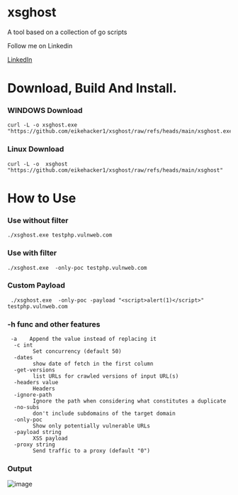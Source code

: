 # xsghost
A tool based on a collection of go scripts

Follow me on Linkedin

[LinkedIn](https://www.linkedin.com/in/eike-de-campos-oliveira-2643b11ba/)

# Download, Build And Install.
### WINDOWS Download
```
curl -L -o xsghost.exe "https://github.com/eikehacker1/xsghost/raw/refs/heads/main/xsghost.exe"
```
### Linux Download
```
curl -L -o  xsghost "https://github.com/eikehacker1/xsghost/raw/refs/heads/main/xsghost"
```

# How to Use 

###  Use without filter

```
./xsghost.exe testphp.vulnweb.com 
```

### Use with filter

```
./xsghost.exe  -only-poc testphp.vulnweb.com 
```
### Custom Payload
```pws
 ./xsghost.exe  -only-poc -payload "<script>alert(1)</script>" testphp.vulnweb.com
```
### -h func and other features

```
 -a    Append the value instead of replacing it
  -c int
        Set concurrency (default 50)
  -dates
        show date of fetch in the first column
  -get-versions
        list URLs for crawled versions of input URL(s)
  -headers value
        Headers
  -ignore-path
        Ignore the path when considering what constitutes a duplicate
  -no-subs
        don't include subdomains of the target domain
  -only-poc
        Show only potentially vulnerable URLs
  -payload string
        XSS payload
  -proxy string
        Send traffic to a proxy (default "0")
```
### Output
![image](https://github.com/user-attachments/assets/b02c863e-3e02-4677-a53e-23bfb8c16b64)
